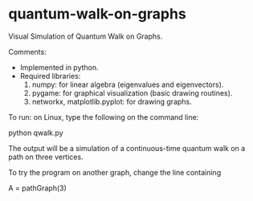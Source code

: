 quantum-walk-on-graphs
======================

Visual Simulation of Quantum Walk on Graphs.

Comments:
- Implemented in python.
- Required libraries:
  1. numpy: for linear algebra (eigenvalues and eigenvectors).
  2. pygame: for graphical visualization (basic drawing routines).
  3. networkx, matplotlib.pyplot: for drawing graphs.

To run: on Linux, type the following on the command line:

  python qwalk.py
  
The output will be a simulation of a continuous-time quantum walk on a path on three vertices.

To try the program on another graph, change the line containing

  A = pathGraph(3)

